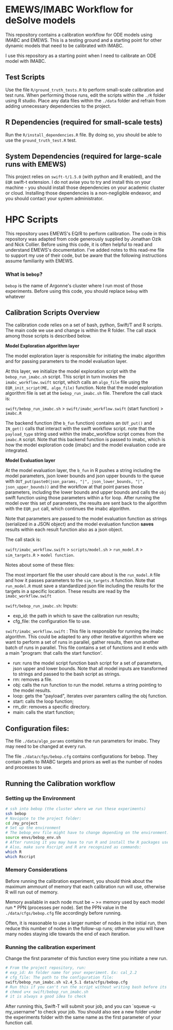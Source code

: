 
# EMEWS/IMABC Workflow for deSolve models

This repository contains a calibration workflow for ODE models using IMABC and EMEWS. This is a testing ground and a starting point for other dynamic models that need to be calibrated with IMABC.

I use this repository as a starting point when I need to calibrate an ODE model with IMABC.

## Test Scripts

Use the file `R/ground_truth_tests.R` to perform small-scale calibration and test runs. When performing those runs, edit the scripts within the `./R` folder using R studio. Place any data files within the `./data` folder and refrain from adding unnecessary dependencies to the project.

## R Dependencies (required for small-scale tests)

Run the `R/install_dependencies.R` file. By doing so, you should be able to use the `ground_truth_test.R` test.

## System Dependencies (required for large-scale runs with EMEWS)

This project relies on `swift-t/1.5.0` (with python and R enabled), and the `EQR` swift-t extension. I do not avise you to try and install this on your machine - you should install those dependencies on your academic cluster or cloud. Installing those dependencies is a non-negligible endeavor, and you should contact your system administrator. 

# HPC Scripts

This repository uses EMEWS's EQ/R to perform calibration. The code in this repository was adapted from code generously supplied by Jonathan Ozik and Nick Collier. Before using this code, it is often helpful to read and understand EMEWS's documentation. I've added notes to this read-me file to support my use of their code, but be aware that the following instructions assume familiarity with EMEWS. 

### What is `bebop`?
`bebop` is the name of Argonne's cluster where I run most of those experiments. Before using this code, you should replace `bebop` with whatever 

## Calibration Scripts Overview

The calibration code relies on a set of bash, python, Swift/T and R scripts. The main code we use and change is within the R folder. The call stack among those scripts is described below.

**Model Exploration algorithm layer**

The model exploration layer is responsible for initiating the imabc algorithm and for passing parameters to the model evaluation layer.

At this layer, we initialize the model exploration script with the `bebop_run_imabc.sh` script. This script in turn invokes the `imabc_workflow.swift` script, which calls an `algo_file` file using the `EQR_init_script(ME, algo_file)` function. Note that the model exploration algorithm file is set at the `bebop_run_imabc.sh` file. Therefore the call stack is:

`swift/bebop_run_imabc.sh` > `swift/imabc_workflow.swift` (start function) > `imabc.R`

The backend function (the `b_fun` function) contains an `OUT_put()` and `IN_get()` calls that interact with the swift workflow script. note that the `payload_type` string used within the imabc_workflow script comes from the `imabc.R` script. Note that this backend function is passed to imabc, which is how the model exploration code (imabc) and the model evaluation code are integrated.

**Model Evaluation layer**

At the model evaluation layer, the `b_fun` in R pushes a string including the model parameters, json lower bounds and json upper bounds to the queue with `OUT_put(paste0(json_params, "|", json_lower_bounds, "|", json_upper_bounds))` and the workflow at that point parses those parameters, including the lower bounds and upper bounds and calls the `obj` swift function using those parameters within a for loop. After running the model over this set of parameters, the results are sent back to the algorithm with the `EQR_put` call, which continues the imabc algorithm.

Note that parameters are passed to the model evaluation function as strings (serialized in a JSON object) and the model evaluation function **saves** results within each result function also as a json object.

 The call stack is:

`swift/imabc_workflow.swift` > `scripts/model.sh` > `run_model.R` > `sim_targets.R` > `model function`.

Notes about some of these files:

The most important file the user should care about is the `run_model.R` file and how it passes parameters to the `sim_targets.R` function. Note that `run_model.R` must save a standardized json file including the results for the targets in a specific location. These results are read by the `imabc_workflow.swift` 

`swift/bebop_run_imabc.sh`:
Inputs:
- exp_id: the path in which to save the calibration run results;
- cfg_file: the configuration file to use.

`swift/imabc_workflow.swift` :
This file is responsible for running the imabc algorithm. This could be adapted to any other iterative algorithm where we want to perform a set of runs in parallel, gather results, then run another batch of runs in parallel. This file contains a set of functions and it ends with a main "program: that calls the start function'.
- run: runs the model script function bash script for a set of parameters, json upper and lower bounds. Note that all model inputs are transformed to strings and passed to the bash script as strings.
- rm: removes a file.
- obj: calls the run function to run the model. returns a string pointing to the model results.
- loop: gets the "payload", iterates over paramters calling the obj function.
- start: calls the loop function;
- rm_dir: removes a specific directory.
- main: calls the start function;

## Configuration files:

The file `./data/algo_params` contains the run parameters for imabc. They may need to be changed at every run.

The file `./data/cfgs/bebop.cfg` contains configurations for bebop. They contain paths to IMABC targets and priors as well as the number of nodes and processes to use.

## Running the Calibration workflow

### Setting up the Environment

```bash
# ssh into bebop (the cluster where we run these experiments)
ssh bebop
# Navigate to the project folder:
cd /my_project
# Set up the environment
# The bebop_env file might have to change depending on the environment.
source envs/bebop_env.sh
# After running it you may have to run R and install the R packages used by this project. This is a one-time step one needs to do before running any analysis.
# Also, make sure Rscript and R are recognized as commands:
which R
which Rscript
```

### Memory Considerations

Before running the calibration experiment, you should think about the maximum ammount of memory that each calibration run will use, otherwise R will run out of memory. 

Memory available in each node must be ~ >= memory used by each model run * PPN (processes per node). Set the PPN value in the `./data/cfgs/bebop.cfg` file accordingly before running. 

Often, it is reasonable to use a larger number of nodes in the initial run, then reduce this number of nodes in the follow-up runs; otherwise you will have many nodes staying idle towards the end of each iteration.

### Running the calibration experiment

Change the first parameter of this function every time you initiate a new run.

```bash
# From the project repository, run:
# exp_id: An folder name for your experiment. Ex: cal_2.2
# cfg_file: The path to the configuration file: 
swift/bebop_run_imabc.sh v2.4_5.1 data/cfgs/bebop.cfg
# Run this if you can't run the script without writing bash before its name:
# chmod u+x swift/bebop_run_imabc.sh
# it is always a good idea to check

```

After running this, Swift-T will submit your job, and you can `squeue -u my_username" to check your job. You should also see a new folder under the experiments folder with the same name as the first parameter of your function call.
